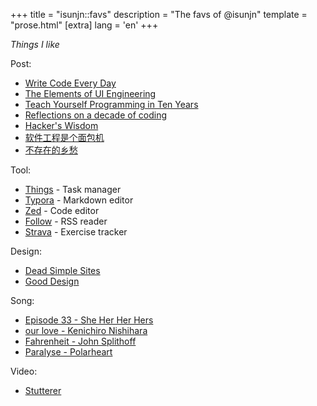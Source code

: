 +++
title = "isunjn::favs"
description = "The favs of @isunjn"
template = "prose.html"
[extra]
lang = 'en'
+++

_Things I like_

Post:

- [Write Code Every Day](https://johnresig.com/blog/write-code-every-day)
- [The Elements of UI Engineering](https://overreacted.io/the-elements-of-ui-engineering)
- [Teach Yourself Programming in Ten Years](https://www.norvig.com/21-days.html)
- [Reflections on a decade of coding](https://www.scattered-thoughts.net/writing/reflections-on-a-decade-of-coding)
- [Hacker's Wisdom](https://www.ee.ryerson.ca/~elf/hack/index.html)
- [软件工程是个面包机](https://drmingdrmer.github.io/tech/bla/2018/09/27/toaster.html)
- [不存在的乡愁](https://shud.in/posts/the-non-existing-nostalgic)

Tool:

- [Things](https://culturedcode.com/things) - Task manager
- [Typora](https://typora.io) - Markdown editor
- [Zed](https://zed.dev) - Code editor
- [Follow](https://follow.is) - RSS reader
- [Strava](https://strava.com) - Exercise tracker

Design:

- [Dead Simple Sites](https://deadsimplesites.com)
- [Good Design](https://shud.in/posts/good-design)

Song:

- [Episode 33 - She Her Her Hers](https://www.youtube.com/watch?v=PHhKAKjqw-4)
- [our love - Kenichiro Nishihara](https://www.youtube.com/watch?v=tq-Nu1Bgo74)
- [Fahrenheit - John Splithoff](https://www.youtube.com/watch?v=fcItqDcV3vw)
- [Paralyse - Polarheart](https://www.youtube.com/watch?v=Gk4KlQap7Ds)

Video:

- [Stutterer](https://www.youtube.com/watch?v=2m_VTZR5MU0)
